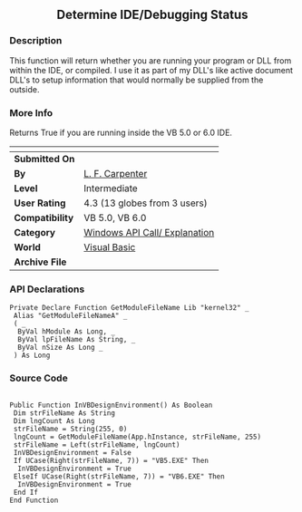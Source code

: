 ﻿<div align="center">

## Determine IDE/Debugging Status


</div>

### Description

This function will return whether you are running your program or DLL from within the IDE, or compiled. I use it as part of my DLL's like active document DLL's to setup information that would normally be supplied from the outside.
 
### More Info
 
Returns True if you are running inside the VB 5.0 or 6.0 IDE.


<span>             |<span>
---                |---
**Submitted On**   |
**By**             |[L\. F\. Carpenter](https://github.com/Planet-Source-Code/PSCIndex/blob/master/ByAuthor/l-f-carpenter.md)
**Level**          |Intermediate
**User Rating**    |4.3 (13 globes from 3 users)
**Compatibility**  |VB 5\.0, VB 6\.0
**Category**       |[Windows API Call/ Explanation](https://github.com/Planet-Source-Code/PSCIndex/blob/master/ByCategory/windows-api-call-explanation__1-39.md)
**World**          |[Visual Basic](https://github.com/Planet-Source-Code/PSCIndex/blob/master/ByWorld/visual-basic.md)
**Archive File**   |[](https://github.com/Planet-Source-Code/l-f-carpenter-determine-ide-debugging-status__1-11615/archive/master.zip)

### API Declarations

```
Private Declare Function GetModuleFileName Lib "kernel32" _
 Alias "GetModuleFileNameA" _
 ( _
  ByVal hModule As Long, _
  ByVal lpFileName As String, _
  ByVal nSize As Long _
 ) As Long
```


### Source Code

```

Public Function InVBDesignEnvironment() As Boolean
 Dim strFileName As String
 Dim lngCount As Long
 strFileName = String(255, 0)
 lngCount = GetModuleFileName(App.hInstance, strFileName, 255)
 strFileName = Left(strFileName, lngCount)
 InVBDesignEnvironment = False
 If UCase(Right(strFileName, 7)) = "VB5.EXE" Then
  InVBDesignEnvironment = True
 ElseIf UCase(Right(strFileName, 7)) = "VB6.EXE" Then
  InVBDesignEnvironment = True
 End If
End Function
```

